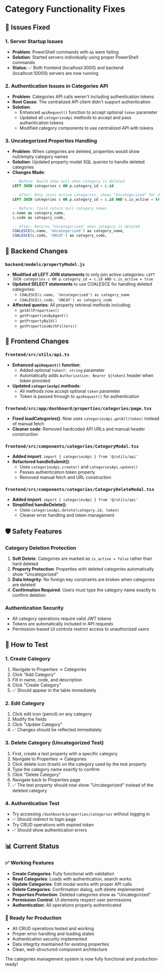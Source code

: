 # Category Functionality Fixes

## 🔧 Issues Fixed

### 1. **Server Startup Issues**
- **Problem**: PowerShell commands with `&&` were failing
- **Solution**: Started servers individually using proper PowerShell commands
- **Status**: ✅ Both frontend (localhost:3000) and backend (localhost:10000) servers are now running

### 2. **Authentication Issues in Categories API**
- **Problem**: Categories API calls weren't including authentication tokens
- **Root Cause**: The centralized API client didn't support authentication
- **Solution**: 
  - Enhanced `apiRequest()` function to accept optional `token` parameter
  - Updated all `categoriesApi` methods to accept and pass authentication tokens
  - Modified category components to use centralized API with tokens

### 3. **Uncategorized Properties Handling**
- **Problem**: When categories are deleted, properties would show null/empty category names
- **Solution**: Updated property model SQL queries to handle deleted categories
- **Changes Made**:
  ```sql
  -- Before: Would show null when category is deleted
  LEFT JOIN categories c ON p.category_id = c.id
  
  -- After: Only joins active categories, shows "Uncategorized" for deleted ones
  LEFT JOIN categories c ON p.category_id = c.id AND c.is_active = true
  ```
  ```sql
  -- Before: Could return null category names
  c.name as category_name,
  c.code as category_code,
  
  -- After: Returns "Uncategorized" when category is deleted
  COALESCE(c.name, 'Uncategorized') as category_name,
  COALESCE(c.code, 'UNCAT') as category_code,
  ```

## 🔄 Backend Changes

### `backend/models/propertyModel.js`
- **Modified all LEFT JOIN statements** to only join active categories: `LEFT JOIN categories c ON p.category_id = c.id AND c.is_active = true`
- **Updated SELECT statements** to use COALESCE for handling deleted categories:
  - `COALESCE(c.name, 'Uncategorized') as category_name`
  - `COALESCE(c.code, 'UNCAT') as category_code`
- **Affected queries**: All property retrieval methods including:
  - `getAllProperties()`
  - `getPropertiesByAgent()`
  - `getPropertyById()`
  - `getPropertiesWithFilters()`

## 🎨 Frontend Changes

### `frontend/src/utils/api.ts`
- **Enhanced `apiRequest()` function**:
  - Added optional `token?: string` parameter
  - Automatically adds `Authorization: Bearer ${token}` header when token provided
- **Updated `categoriesApi` methods**:
  - All methods now accept optional `token` parameter
  - Token is passed through to `apiRequest()` for authentication

### `frontend/src/app/dashboard/properties/categories/page.tsx`
- **Fixed loadCategories()**: Now uses `categoriesApi.getAll(token)` instead of manual fetch
- **Cleaner code**: Removed hardcoded API URLs and manual header construction

### `frontend/src/components/categories/CategoryModal.tsx`
- **Added import**: `import { categoriesApi } from '@/utils/api'`
- **Refactored handleSubmit()**: 
  - Uses `categoriesApi.create()` and `categoriesApi.update()` 
  - Passes authentication token properly
  - Removed manual fetch and URL construction

### `frontend/src/components/categories/CategoryDeleteModal.tsx`
- **Added import**: `import { categoriesApi } from '@/utils/api'`
- **Simplified handleDelete()**: 
  - Uses `categoriesApi.delete(category.id, token)`
  - Cleaner error handling and token management

## 🛡️ Safety Features

### Category Deletion Protection
1. **Soft Delete**: Categories are marked as `is_active = false` rather than hard deleted
2. **Property Protection**: Properties with deleted categories automatically show "Uncategorized"
3. **Data Integrity**: No foreign key constraints are broken when categories are deleted
4. **Confirmation Required**: Users must type the category name exactly to confirm deletion

### Authentication Security
- All category operations require valid JWT tokens
- Tokens are automatically included in API requests
- Permission-based UI controls restrict access to unauthorized users

## 🧪 How to Test

### 1. **Create Category**
1. Navigate to Properties → Categories
2. Click "Add Category"
3. Fill in name, code, and description
4. Click "Create Category"
5. ✅ Should appear in the table immediately

### 2. **Edit Category**
1. Click edit icon (pencil) on any category
2. Modify the fields
3. Click "Update Category"
4. ✅ Changes should be reflected immediately

### 3. **Delete Category (Uncategorized Test)**
1. First, create a test property with a specific category
2. Navigate to Properties → Categories
3. Click delete icon (trash) on the category used by the test property
4. Type the category name exactly to confirm
5. Click "Delete Category"
6. Navigate back to Properties page
7. ✅ The test property should now show "Uncategorized" instead of the deleted category

### 4. **Authentication Test**
- Try accessing `/dashboard/properties/categories` without logging in
- ✅ Should redirect to login page
- Try CRUD operations with expired token
- ✅ Should show authentication errors

## 📊 Current Status

### ✅ Working Features
- **Create Categories**: Fully functional with validation
- **Read Categories**: Loads with authentication, search works
- **Update Categories**: Edit modal works with proper API calls
- **Delete Categories**: Confirmation dialog, soft delete implemented
- **Properties Protection**: Deleted categories show as "Uncategorized"
- **Permission Control**: UI elements respect user permissions
- **Authentication**: All operations properly authenticated

### 🚀 Ready for Production
- All CRUD operations tested and working
- Proper error handling and loading states
- Authentication security implemented
- Data integrity maintained for existing properties
- Clean, well-structured component architecture

The categories management system is now fully functional and production-ready!

